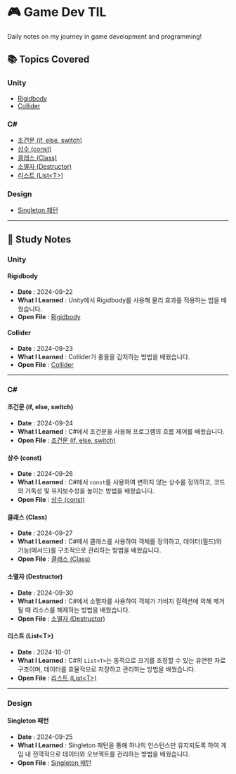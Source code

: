 # 🎮 Game Dev TIL

Daily notes on my journey in game development and programming!

## 📚 Topics Covered

### Unity
- [Rigidbody](#rigidbody)
- [Collider](#collider)

### C#
- [조건문 (if, else, switch)](#조건문-if-else-switch)
- [상수 (const)](#상수-const)
- [클래스 (Class)](#클래스-class)
- [소멸자 (Destructor)](#소멸자-destructor)
- [리스트 (List\<T>)](#리스트-listt)

### Design
- [Singleton 패턴](#singleton-패턴)

---

## 📌 Study Notes

### Unity

#### Rigidbody
- **Date** : 2024-09-22
- **What I Learned** : Unity에서 Rigidbody를 사용해 물리 효과를 적용하는 법을 배웠습니다.
- **Open File** : [Rigidbody](./1.%20Unity/Rigidbody.md)

#### Collider
- **Date** : 2024-09-23
- **What I Learned** : Collider가 충돌을 감지하는 방법을 배웠습니다.
- **Open File** : [Collider](./1.%20Unity/Collider.md)

---

### C#

#### 조건문 (if, else, switch)
- **Date** : 2024-09-24
- **What I Learned** : C#에서 조건문을 사용해 프로그램의 흐름 제어를 배웠습니다.
- **Open File** : [조건문 (if, else, switch)](/2.%20C%23/조건문%20(if,%20else,%20switch).md)

#### 상수 (const)
- **Date** : 2024-09-26
- **What I Learned** : C#에서 `const`를 사용하여 변하지 않는 상수를 정의하고, 코드의 가독성 및 유지보수성을 높이는 방법을 배웠습니다.
- **Open File** : [상수 (const)](/2.%20C%23/상수%20(const).md)

#### 클래스 (Class)
- **Date** : 2024-09-27
- **What I Learned** : C#에서 클래스를 사용하여 객체를 정의하고, 데이터(필드)와 기능(메서드)를 구조적으로 관리하는 방법을 배웠습니다.
- **Open File** : [클래스 (Class)](/2.%20C%23/클래스%20(Class).md)

#### 소멸자 (Destructor)
- **Date** : 2024-09-30
- **What I Learned** : C#에서 소멸자를 사용하여 객체가 가비지 컬렉션에 의해 제거될 때 리소스를 해제하는 방법을 배웠습니다.
- **Open File** : [소멸자 (Destructor)](/2.%20C%23/소멸자%20(Destructor).md)

#### 리스트 (List\<T>)
- **Date** : 2024-10-01
- **What I Learned** : C#의 `List<T>`는 동적으로 크기를 조정할 수 있는 유연한 자료 구조이며, 데이터를 효율적으로 저장하고 관리하는 방법을 배웠습니다.
- **Open File** : [리스트 (List\<T>)](/2.%20C%23/리스트%20(List<T>).md)

---

### Design

#### Singleton 패턴
- **Date** : 2024-09-25
- **What I Learned** : Singleton 패턴을 통해 하나의 인스턴스만 유지되도록 하여 게임 내 전역적으로 데이터와 오브젝트를 관리하는 방법을 배웠습니다.
- **Open File** : [Singleton 패턴](/3.%20Design/Singleton%20패턴.md)
